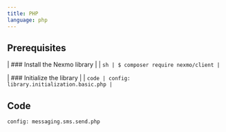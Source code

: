 ```yaml
---
title: PHP
language: php
---
```


## Prerequisites

| ### Install the Nexmo library
|
| ```sh
| $ composer require nexmo/client
| ```

| ### Initialize the library
|
| ```code
| config: library.initialization.basic.php
| ```

## Code

```code
config: messaging.sms.send.php
```
